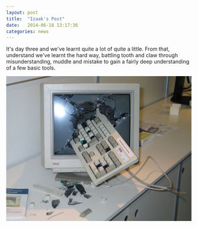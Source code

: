 ```yaml
---
layout: post
title:  "Izaak's Post"
date:   2014-06-18 13:17:36
categories: news
---
```



It's day three and we've learnt quite a lot of quite a little. From that, understand we've learnt the hard way, battling tooth and claw through misunderstanding, muddle and mistake to gain a fairly deep understanding of a few basic tools.

![My helpful screenshot](/assets/broken-computer.jpg)